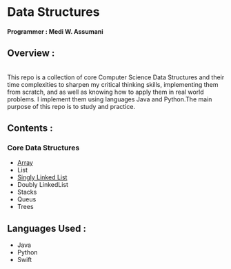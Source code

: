 # Data Structures </br>

#### Programmer : Medi W. Assumani
## Overview : 
</br>
This repo is a collection of core Computer Science Data Structures and their time complexities to sharpen my critical thinking skills, implementing them from scratch, and  as well as knowing how to apply them in real world problems. I implement them using languages Java and Python.The main purpose of this repo is to study and practice.

## Contents : </br>

### Core Data Structures

* <a href = "https://github.com/MediBoss/DataSructures/tree/master/Java/LinkedList">Array</a>
* List
* <a href = "https://github.com/MediBoss/DataSructures/tree/master/Java/LinkedList"> Singly Linked List</a>
* Doubly LinkedList
* Stacks
* Queus
* Trees

## Languages Used : 

* Java
* Python
* Swift


